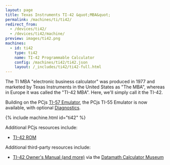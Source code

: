```yaml
---
layout: page
title: Texas Instruments TI-42 &quot;MBA&quot;
permalink: /machines/ti/ti42/
redirect_from:
  - /devices/ti42/
  - /devices/ti42/machine/
preview: images/ti42.png
machines:
  - id: ti42
    type: ti42
    name: TI-42 Programmable Calculator
    config: /machines/ti42/ti42.json
    layout: /_includes/ti42/ti42-full.html
---
```


The TI MBA "electronic business calculator" was produced in 1977 and marketed by Texas Instruments in the
United States as "The MBA", whereas in Europe it was called the "TI-42 MBA".  Here, we'll simply call it the TI-42.

Building on the PCjs [TI-57 Emulator](../ti57/), the PCjs TI-55 Emulator is now available,
with optional [Diagnostics](diags/).

{% include machine.html id="ti42" %}

Additional PCjs resources include:

- [TI-42 ROM](rom/)

Additional third-party resources include:

- [TI-42 Owner's Manual (and more)](http://www.datamath.org/Sci/MAJESTIC/MBA.htm) via the [Datamath Calculator Museum](http://www.datamath.org/)
